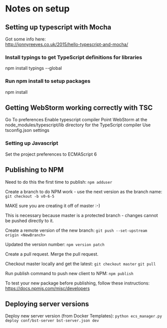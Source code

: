 # Notes on setup

## Setting up typescript with Mocha
Got some info here:  
http://jonnyreeves.co.uk/2015/hello-typescript-and-mocha/

### Install typings to get TypeScript definitions for libraries
npm install typings --global

### Run npm install to setup packages
npm install

## Getting WebStorm working correctly with TSC
Go To preferences
Enable typescript compiler
Point WebStorm at the node_modules/typescript/lib directory for the TypeScript compiler
Use tsconfig.json settings

### Setting up Javascript
Set the project preferences to ECMAScript 6

## Publishing to NPM
Need to do this the first time to publish:
`npm adduser`

Create a branch to do NPM work - use the next version as the branch name:
`git checkout -b v0-6-5`

MAKE sure you are creating it off of master :-)

This is necessary because master is a protected branch - changes cannot be pushed directly to it.

Create a remote version of the new branch:
`git push --set-upstream origin <NewBranch>`

Updated the version number:
`npm version patch`

Create a pull request. Merge the pull request.

Checkout master locally and get the latest:
`git checkout master`
`git pull`

Run publish command to push new client to NPM:
`npm publish`

To test your new package before publishing, follow these instructions:  
https://docs.npmjs.com/misc/developers

## Deploying server versions
Deploy new server version (from Docker Templates):
`python ecs_manager.py deploy conf/bst-server bst-server.json dev`



